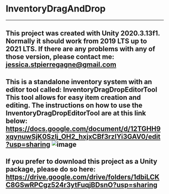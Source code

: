 # InventoryDragAndDrop
-------------------------
This project was created with Unity 2020.3.13f1. Normally it should work from 2019 LTS up to 2021 LTS. If there are any problems with any of those version, please contact me: 
jessica.stpierregagne@gmail.com
-------------------------

This is a standalone inventory system with an editor tool called: InventoryDragDropEditorTool
This tool allows for easy item creation and editing.
The instructions on how to use the InventoryDragDropEditorTool are at this link below:
https://docs.google.com/document/d/12TGHH9xqynuwSjK0Szlj_OH2_hxjxCBf3rzIYi3GAV0/edit?usp=sharing
![image](https://user-images.githubusercontent.com/47193408/169618799-4422d90c-851c-4a92-a456-53213d9a80dc.png)
-------------------------

If you prefer to download this project as a Unity package, please do so here:
https://drive.google.com/drive/folders/1dbiLCKC8GSwRPCgz524r3ytFuqjBDsnO?usp=sharing
-------------------------



